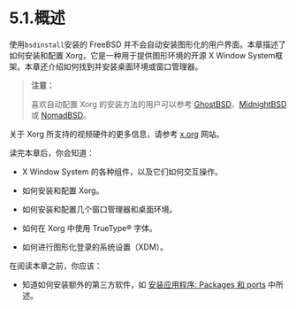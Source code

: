 # 5.1.概述

使用`bsdinstall`安装的 FreeBSD 并不会自动安装图形化的用户界面。本章描述了如何安装和配置 Xorg，它是一种用于提供图形环境的开源 X Window System框架。本章还介绍如何找到并安装桌面环境或窗口管理器。

>**注意：**
>
>喜欢自动配置 Xorg 的安装方法的用户可以参考 [GhostBSD](https://ghostbsd.org/)、[MidnightBSD](https://www.midnightbsd.org/) 或 [NomadBSD](https://nomadbsd.org/)。

关于 Xorg 所支持的视频硬件的更多信息，请参考 [x.org](http://www.x.org/) 网站。

读完本章后，你会知道：

- X Window System 的各种组件，以及它们如何交互操作。

- 如何安装和配置 Xorg。

- 如何安装和配置几个窗口管理器和桌面环境。

- 如何在 Xorg 中使用 TrueType® 字体。

- 如何进行图形化登录的系统设置（XDM）。

在阅读本章之前，你应该：

 - 知道如何安装额外的第三方软件，如 [安装应用程序: Packages 和 ports](https://docs.freebsd.org/en/books/handbook/ports/index.html#ports) 中所述。
